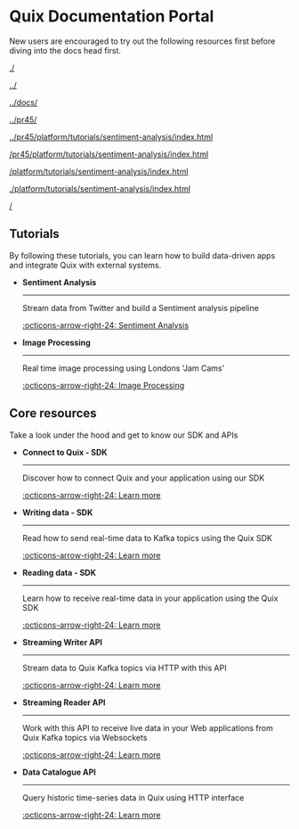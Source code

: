 # Quix Documentation Portal

New users are encouraged to try out the following resources first before diving into the docs head first.

[./](./platform/tutorials/sentiment-analysis/)

[../](../platform/tutorials/sentiment-analysis/)

[../docs/](../docs/platform/tutorials/sentiment-analysis/)

[../pr45/](../pr45/platform/tutorials/sentiment-analysis/)

[../pr45/platform/tutorials/sentiment-analysis/index.html](../pr45/platform/tutorials/sentiment-analysis/index.html)

[/pr45/platform/tutorials/sentiment-analysis/index.html](./pr45/platform/tutorials/sentiment-analysis/index.html)

[/platform/tutorials/sentiment-analysis/index.html](./platform/tutorials/sentiment-analysis/index.html)

[./platform/tutorials/sentiment-analysis/index.html](./platform/tutorials/sentiment-analysis/index.html)

[/](./platform/tutorials/sentiment-analysis/)



## Tutorials
 
By following these tutorials, you can learn how to build data-driven apps and integrate Quix with external systems.

<div class="grid cards" markdown>

-   __Sentiment Analysis__

    ---
    
    Stream data from Twitter and build a Sentiment analysis pipeline

    [:octicons-arrow-right-24: Sentiment Analysis](./platform/tutorials/sentiment-analysis/)
    
    
-   __Image Processing__

    ---
    
    Real time image processing using Londons 'Jam Cams'

    [:octicons-arrow-right-24: Image Processing](./platform/tutorials/ImageProcessing/)

</div>

## Core resources

Take a look under the hood and get to know our SDK and APIs

<div class="grid cards" markdown>

-  __Connect to Quix - SDK__

    ---

    Discover how to connect Quix and your application using our SDK

    [:octicons-arrow-right-24: Learn more](./sdk/connect/)

-   __Writing data - SDK__

    ---

    Read how to send real-time data to Kafka topics using the Quix SDK

    [:octicons-arrow-right-24: Learn more](./sdk/write/)

-   __Reading data - SDK__

    ---

    Learn how to receive real-time data in your application using the Quix SDK

    [:octicons-arrow-right-24: Learn more](./sdk/read/)

-   __Streaming Writer API__

    ---

    Stream data to Quix Kafka topics via HTTP with this API

    [:octicons-arrow-right-24: Learn more](./apis/streaming-writer-api/intro/)

-   __Streaming Reader API__

    ---

    Work with this API to receive live data in your Web applications from Quix Kafka topics via Websockets

    [:octicons-arrow-right-24: Learn more](./apis/streaming-reader-api/intro/)

-   __Data Catalogue API__

    ---

    Query historic time-series data in Quix using HTTP interface

    [:octicons-arrow-right-24: Learn more](./apis/data-catalogue-api/intro/)


</div>

